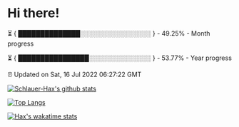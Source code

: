 # Hi there!

⏳ { ██████████████░░░░░░░░░░░░░░░░ } - 49.25% - Month progress

⏳ { ████████████████░░░░░░░░░░░░░░ } - 53.77% - Year progress

⏰ Updated on Sat, 16 Jul 2022 06:27:22 GMT


[![Schlauer-Hax's github stats](https://github-readme-stats.vercel.app/api?username=Schlauer-Hax&show_icons=true&theme=dark&count_private=true)](https://github.com/Schlauer-Hax)


[![Top Langs](https://github-readme-stats.vercel.app/api/top-langs/?username=Schlauer-Hax&layout=compact&theme=dark)](https://github.com/Schlauer-Hax?tab=repositories)


[![Hax's wakatime stats](https://github-readme-stats.vercel.app/api/wakatime?username=Hax&theme=dark)](https://wakatime.com/@Hax)

